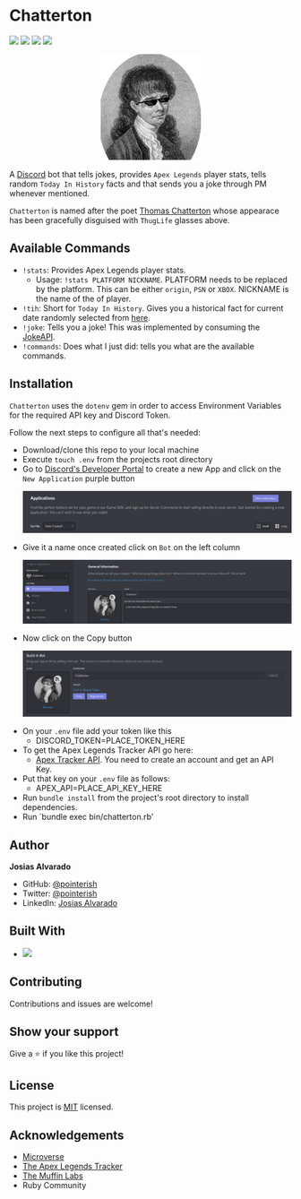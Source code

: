 # Chatterton
![](https://img.shields.io/badge/Microverse-blueviolet)
![](https://img.shields.io/badge/DiscordBot-purple)
![](https://img.shields.io/badge/Ruby-red)
![](https://img.shields.io/badge/Chatterton-yellow)
<p align="center"><img src="./assets/meme-chatterton.png"></p>

A [Discord](https://discord.com) bot that tells jokes, provides `Apex Legends` player stats, tells random `Today In History` facts and that sends you a joke through PM whenever mentioned.

`Chatterton` is named after the poet [Thomas Chatterton](https://en.wikipedia.org/wiki/Thomas_Chatterton) whose appearace has been gracefully disguised with `ThugLife` glasses above.

## Available Commands

* `!stats`: Provides Apex Legends player stats. 
    * Usage: `!stats PLATFORM NICKNAME`. PLATFORM needs to be replaced by the platform. This can be either `origin`, `PSN` or `XBOX`. NICKNAME is the name of the of player.
* `!tih`: Short for `Today In History`. Gives you a historical fact for current date randomly selected from [here](http://history.muffinlabs.com/date).
* `!joke`: Tells you a joke! This was implemented by consuming the [JokeAPI](https://sv443.net/jokeapi/v2/).
* `!commands`: Does what I just did: tells you what are the available commands.

## Installation

`Chatterton` uses the `dotenv` gem in order to access Environment Variables for the required API key and Discord Token.

Follow the next steps to configure all that's needed:

- Download/clone this repo to your local machine
- Execute `touch .env` from the projects root directory
- Go to [Discord's Developer Portal](https://discord.com/developers/applications) to create a new App and click on the `New Application` purple button
    <p align="center"><img src="./assets/appcreate.png"></p>
- Give it a name once created click on `Bot` on the left column
    <p align="center"><img src="./assets/botbutton.png"></p>
- Now click on the Copy button
    <p align="center"><img src="./assets/tokenbutton.png"></p>
- On your `.env` file add your token like this
    - DISCORD_TOKEN=PLACE_TOKEN_HERE
- To get the Apex Legends Tracker API go here:
    - [Apex Tracker API](https://apex.tracker.gg/site-api). You need to create an account and get an API Key.
- Put that key on your `.env` file as follows:
    - APEX_API=PLACE_API_KEY_HERE
- Run `bundle install` from the project's root directory to install dependencies.
- Run `bundle exec bin/chatterton.rb'

## Author

**Josias Alvarado**

- GitHub: [@pointerish](https://github.com/pointerish)
- Twitter: [@pointerish](https://twitter.com/pointerish)
- LinkedIn: [Josias Alvarado](https://www.linkedin.com/in/josias-alvarado-80901878/)


## Built With

- ![](https://img.shields.io/badge/Ruby-red)

##  Contributing

Contributions and issues are welcome!

## Show your support

Give a ⭐️ if you like this project!

## License

This project is [MIT](./LICENSE) licensed.

## Acknowledgements

- [Microverse](https://microverse.org)
- [The Apex Legends Tracker](https://apex.tracker.gg/site-api)
- [The Muffin Labs](http://history.muffinlabs.com)
- Ruby Community